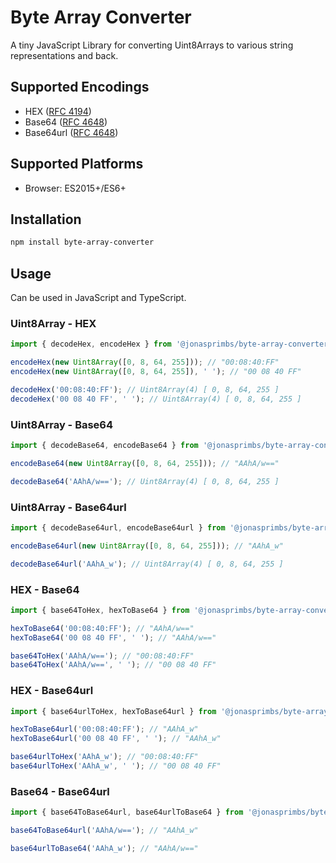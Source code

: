 # Byte Array Converter

A tiny JavaScript Library for converting Uint8Arrays to various string representations and back.

## Supported Encodings

- HEX ([RFC 4194](https://datatracker.ietf.org/doc/html/rfc4194))
- Base64 ([RFC 4648](https://datatracker.ietf.org/doc/html/rfc4648))
- Base64url ([RFC 4648](https://datatracker.ietf.org/doc/html/rfc4648))

## Supported Platforms

- Browser: ES2015+/ES6+

## Installation

```bash
npm install byte-array-converter
```

## Usage

Can be used in JavaScript and TypeScript.

### Uint8Array - HEX

```typescript
import { decodeHex, encodeHex } from '@jonasprimbs/byte-array-converter';

encodeHex(new Uint8Array([0, 8, 64, 255])); // "00:08:40:FF"
encodeHex(new Uint8Array([0, 8, 64, 255]), ' '); // "00 08 40 FF"

decodeHex('00:08:40:FF'); // Uint8Array(4) [ 0, 8, 64, 255 ]
decodeHex('00 08 40 FF', ' '); // Uint8Array(4) [ 0, 8, 64, 255 ]
```

### Uint8Array - Base64

```typescript
import { decodeBase64, encodeBase64 } from '@jonasprimbs/byte-array-converter';

encodeBase64(new Uint8Array([0, 8, 64, 255])); // "AAhA/w=="

decodeBase64('AAhA/w=='); // Uint8Array(4) [ 0, 8, 64, 255 ]
```

### Uint8Array - Base64url

```typescript
import { decodeBase64url, encodeBase64url } from '@jonasprimbs/byte-array-converter';

encodeBase64url(new Uint8Array([0, 8, 64, 255])); // "AAhA_w"

decodeBase64url('AAhA_w'); // Uint8Array(4) [ 0, 8, 64, 255 ]
```

### HEX - Base64

```typescript
import { base64ToHex, hexToBase64 } from '@jonasprimbs/byte-array-converter';

hexToBase64('00:08:40:FF'); // "AAhA/w=="
hexToBase64('00 08 40 FF', ' '); // "AAhA/w=="

base64ToHex('AAhA/w=='); // "00:08:40:FF"
base64ToHex('AAhA/w==', ' '); // "00 08 40 FF"
```

### HEX - Base64url

```typescript
import { base64urlToHex, hexToBase64url } from '@jonasprimbs/byte-array-converter';

hexToBase64url('00:08:40:FF'); // "AAhA_w"
hexToBase64url('00 08 40 FF', ' '); // "AAhA_w"

base64urlToHex('AAhA_w'); // "00:08:40:FF"
base64urlToHex('AAhA_w', ' '); // "00 08 40 FF"
```

### Base64 - Base64url

```typescript
import { base64ToBase64url, base64urlToBase64 } from '@jonasprimbs/byte-array-converter';

base64ToBase64url('AAhA/w=='); // "AAhA_w"

base64urlToBase64('AAhA_w'); // "AAhA/w=="
```

